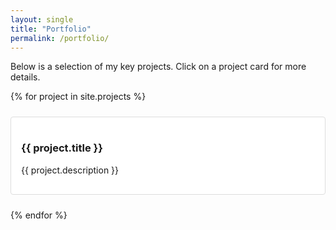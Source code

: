 ```yaml
---
layout: single
title: "Portfolio"
permalink: /portfolio/
---
```


<style>
/* Card container style */
.cards {
  display: grid;
  grid-template-columns: repeat(auto-fit, minmax(280px, 1fr));
  grid-gap: 1.5rem;
}

/* Individual card style */
.card {
  position: relative;
  padding: 1rem;
  background-color: #fff;
  border: 1px solid #ddd;
  border-radius: 4px;
  transition: box-shadow 0.3s ease;
}
.card:hover {
  box-shadow: 0 2px 8px rgba(0,0,0,0.15);
}

/* Make sure content is above the overlay */
.card__header,
.card__body {
  position: relative;
  z-index: 2;
}

/* Invisible link overlay that covers the entire card */
.card-link {
  position: absolute;
  top: 0;
  left: 0;
  width: 100%;
  height: 100%;
  z-index: 1;
  text-decoration: none;
}
</style>

Below is a selection of my key projects. Click on a project card for more details.

<div class="cards">
  {% for project in site.projects %}
    <div class="card">
      <a class="card-link" href="{{ project.url | relative_url }}"></a>
      <div class="card__header">
        <h3>{{ project.title }}</h3>
      </div>
      <div class="card__body">
        <p>{{ project.description }}</p>
      </div>
    </div>
  {% endfor %}
</div>